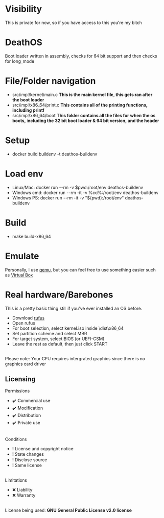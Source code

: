 # Visibility
This is private for now, so if you have access to this you're my bitch

# DeathOS
Boot loader written in assembly, checks for 64 bit support and then checks for long_mode

# File/Folder navigation 
* src/impl/kernel/main.c
**This is the main kernel file, this gets ran after the boot loader**
* src/impl/x86_64/print.c
**This contains all of the printing functions, including printf**
* src/impl/x86_64/boot
**This folder contains all the files for when the os boots, including the 32 bit boot loader & 64 bit version, and the header**

# Setup 
* docker build buildenv -t deathos-buildenv

# Load env
* Linux/Mac: docker run --rm -v $pwd:/root/env deathos-buildenv
* Windows cmd: docker run --rm -it -v %cd%:/root/env deathos-buildenv
* Windows PS: docker run --rm -it -v "${pwd}:/root/env" deathos-buildenv

# Build
* make build-x86_64

# Emulate
Personally, I use [qemu](https://qemu.weilnetz.de/w64/2020/qemu-w64-setup-20200201.exe), but you can feel free to use something easier such as [Virtual Box](https://www.virtualbox.org/wiki/Downloads)

# Real hardware/Barebones
This is a pretty basic thing still if you've ever installed an OS before. 
<br>
* Download [rufus](https://github.com/pbatard/rufus/releases/download/v3.20/rufus-3.20.exe)
* Open rufus
* For boot selection, select kernel.iso inside \dist\x86_64
* Set partition scheme and select MBR
* For target system, select BIOS (or UEFI-CSM) 
* Leave the rest as default, then just click START
<br>
Please note: Your CPU requires intergrated graphics since there is no graphics card driver

## Licensing 
Permissions
* ✔️ Commercial use
* ✔️ Modification
* ✔️ Distribution
* ✔️ Private use
<br></br>

Conditions
* ❕ License and copyright notice
* ❕ State changes
* ❕ Disclose source
* ❕ Same license
<br></br>

Limitations
* ❌ Liability
* ❌ Warranty
<br></br>

License being used: **GNU General Public License v2.0 license**
